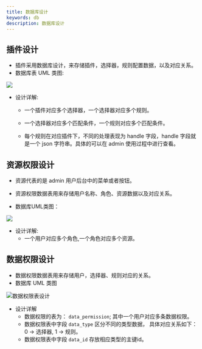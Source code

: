 ```yaml
---
title: 数据库设计
keywords: db
description: 数据库设计
---
```


## 插件设计
* 插件采用数据库设计，来存储插件，选择器，规则配置数据，以及对应关系。
* 数据库表 UML 类图:

 ![](/img/shenyu/db/shenyu-db.png)

* 设计详解:
  
   * 一个插件对应多个选择器，一个选择器对应多个规则。

   * 一个选择器对应多个匹配条件，一个规则对应多个匹配条件。

   * 每个规则在对应插件下，不同的处理表现为 handle 字段，handle 字段就是一个 json 字符串。具体的可以在 admin 使用过程中进行查看。

## 资源权限设计     
* 资源代表的是 admin 用户后台中的菜单或者按钮。

* 资源权限数据表用来存储用户名称、角色、资源数据以及对应关系。
   
* 数据库UML类图：

![](/img/shenyu/db/shenyu-permission-db.png)

* 设计详解:
   * 一个用户对应多个角色,一个角色对应多个资源。


## 数据权限设计
* 数据权限数据表用来存储用户，选择器、规则对应的关系。
* 数据库 UML 类图

![数据权限表设计](/img/shenyu/db/data_permission.png)

* 设计详解
   * 数据权限的表为： `data_permission`; 其中一个用户对应多条数据权限。
   * 数据权限表中字段 `data_type` 区分不同的类型数据， 具体对应关系如下：0 -> 选择器, 1 -> 规则。
   * 数据权限表中字段 `data_id` 存放相应类型的主键id。
    
